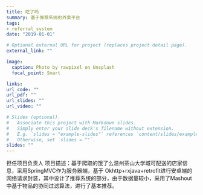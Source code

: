 ```yaml
---
title: 吃了吗
summary: 基于推荐系统的外卖平台
tags:
- referral_system
date: "2019-01-01"

# Optional external URL for project (replaces project detail page).
external_link: ""

image:
  caption: Photo by rawpixel on Unsplash
  focal_point: Smart

links:
url_code: ""
url_pdf: ""
url_slides: ""
url_video: ""

# Slides (optional).
#   Associate this project with Markdown slides.
#   Simply enter your slide deck's filename without extension.
#   E.g. `slides = "example-slides"` references `content/slides/example-slides.md`.
#   Otherwise, set `slides = ""`.
slides: ""
---
```

担任项目负责人
项目描述：基于爬取的饿了么温州茶山大学城可配送的店家信息，采用SpringMVC作为服务器端，基于
Okhttp+rxjava+retrofit进行安卓端的网络请求封装，其中设计了推荐系统的部分，由于数据量较小，采用了Mashout中基于物品的协同过滤算法，进行了基本推荐。
